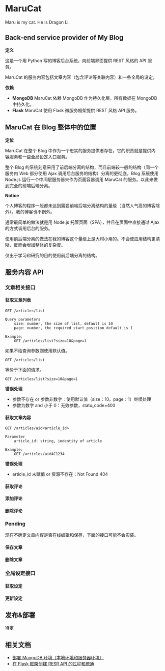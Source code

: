 # MaruCat

Maru is my cat. He is Dragon Li.

## Back-end service provider of My Blog

**定义**

这是一个用 Python 写的博客后台系统。向前端界面提供 REST 风格的 API 服务。

MaruCat 的服务内容包括文章内容（包含评论等关联内容）和一些全局的设定。

**依赖**

* **MongoDB** MaruCat 依赖 MongoDB 作为持久化层。所有数据在 MongoDB 中持久化。
* **Flask** MaruCat 使用 Flask 微服务框架提供 REST 风格 API 服务。

## MaruCat 在 Blog 整体中的位置

**定位**

MaruCat 在整个 Blog 中作为一个忠实的服务提供者存在，它的职责就是提供内容服务和一些全局设定入口服务。

整个 Blog 的系统刻意采用了前后端分离的结构，而且前端较一般的结构（同一个服务内 Web 部分使用 Ajax 调用后台服务的结构）分离的更彻底。Blog 系统使用 Node.js 运行一个中间层服务器来作为页面容器调用 MaruCat 的服务。以此来做到完全的前端后端分离。

**Notice**

个人博客的程序一般都未达到需要前端后端分离结构的量级（当然人气高的博客除外）。我的博客也不例外。

通常最简单的做法就是用 Node.js 托管页面（SPA），并且在页面中直接通过 Ajax 的方式调用后台的服务。

使用前后端分离的做法在我的博客这个量级上是大材小用的。不会使应用结构更清晰，反而会增加整体的复杂度。

仅出于学习和研究的目的使用前后端分离的结构。

## 服务内容 API

### 文章相关接口

#### 获取文章列表

```
GET /articles/list

Query parameters
    size: number, the size of list, default is 10
    page: number, the required start position default is 1

Example:
    GET /articles/list?size=10&page=1
```

如果不给查询参数则使用默认值。

```
GET /articles/list
```

等价于下面的请求。

```
GET /articles/list?size=10&page=1
```

**错误处理**

* 参数不存在 or 参数非数字：使用默认值（size：10，page：1）继续处理
* 参数为数字 and 小于 0：无效参数，statu_code=400


#### 获取文章内容

```
GET /articles/aid<article_id>

Parameter
    article_id: string, indentity of article

Example:
    GET /articles/aidAC1234
```

**错误处理**

* article_id 未赋值 or 资源不存在：Not Found 404


#### 获取评论

#### 添加评论

#### 删除评论

### Pending

现在不确定文章内容是否在线编辑和保存，下面的接口可能不会实装。

#### 保存文章

#### 删除文章

### 全局设定接口

#### 获取设定

#### 更新设定

## 发布&部署

待定

## 相关文档

* [部署 MongoDB 环境（本地环境和服务器环境）](docs/deploy-mongodb.md)
* [在 Flask 框架创建 RESR API 的过程和疏通](docs/create-rest-api.md)

